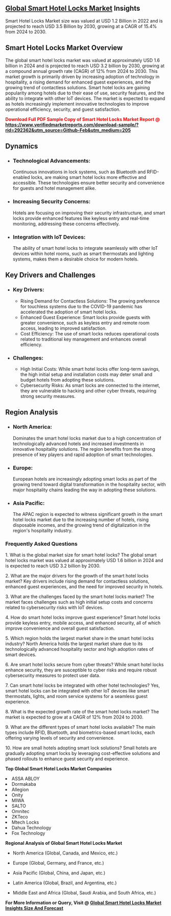 <h2><a href="https://www.verifiedmarketreports.com/download-sample/?rid=292362&amp;utm_source=Github&amp;utm_medium=205" target="_blank">Global Smart Hotel Locks Market</a> Insights</h2><p>Smart Hotel Locks Market size was valued at USD 1.2 Billion in 2022 and is projected to reach USD 3.5 Billion by 2030, growing at a CAGR of 15.4% from 2024 to 2030.</p><p> <h2>Smart Hotel Locks Market Overview</h2> <p>The global smart hotel locks market was valued at approximately USD 1.6 billion in 2024 and is projected to reach USD 3.2 billion by 2030, growing at a compound annual growth rate (CAGR) of 12% from 2024 to 2030. This market growth is primarily driven by increasing adoption of technology in hospitality, a rising demand for enhanced guest experiences, and the growing trend of contactless solutions. Smart hotel locks are gaining popularity among hotels due to their ease of use, security features, and the ability to integrate with other IoT devices. The market is expected to expand as hotels increasingly implement innovative technologies to improve operational efficiency, security, and guest satisfaction.</p> <p><strong><p><span class=""><span style="color: #ff0000;"><strong>Download Full PDF Sample Copy of Smart Hotel Locks Market Report</strong> @ </span><a href="https://www.verifiedmarketreports.com/download-sample/?rid=292362&amp;utm_source=Github-Feb&amp;utm_medium=205" target="_blank">https://www.verifiedmarketreports.com/download-sample/?rid=292362&amp;utm_source=Github-Feb&amp;utm_medium=205</a></span></p></strong></p> <h2>Dynamics</h2> <ul> <li><h3>Technological Advancements:</h3> Continuous innovations in lock systems, such as Bluetooth and RFID-enabled locks, are making smart hotel locks more effective and accessible. These technologies ensure better security and convenience for guests and hotel management alike.</li> <li><h3>Increasing Security Concerns:</h3> Hotels are focusing on improving their security infrastructure, and smart locks provide enhanced features like keyless entry and real-time monitoring, addressing these concerns effectively.</li> <li><h3>Integration with IoT Devices:</h3> The ability of smart hotel locks to integrate seamlessly with other IoT devices within hotel rooms, such as smart thermostats and lighting systems, makes them a desirable choice for modern hotels.</li> </ul> <h2>Key Drivers and Challenges</h2> <ul> <li><h3>Key Drivers:</h3> <ul> <li>Rising Demand for Contactless Solutions: The growing preference for touchless systems due to the COVID-19 pandemic has accelerated the adoption of smart hotel locks.</li> <li>Enhanced Guest Experience: Smart locks provide guests with greater convenience, such as keyless entry and remote room access, leading to improved satisfaction.</li> <li>Cost Efficiency: The use of smart locks reduces operational costs related to traditional key management and enhances overall efficiency.</li> </ul> </li> <li><h3>Challenges:</h3> <ul> <li>High Initial Costs: While smart hotel locks offer long-term savings, the high initial setup and installation costs may deter small and budget hotels from adopting these solutions.</li> <li>Cybersecurity Risks: As smart locks are connected to the internet, they are vulnerable to hacking and other cyber threats, requiring strong security measures.</li> </ul> </li> </ul> <h2>Region Analysis</h2> <ul> <li><h3>North America:</h3> Dominates the smart hotel locks market due to a high concentration of technologically advanced hotels and increased investments in innovative hospitality solutions. The region benefits from the strong presence of key players and rapid adoption of smart technologies.</li> <li><h3>Europe:</h3> European hotels are increasingly adopting smart locks as part of the growing trend toward digital transformation in the hospitality sector, with major hospitality chains leading the way in adopting these solutions.</li> <li><h3>Asia Pacific:</h3> The APAC region is expected to witness significant growth in the smart hotel locks market due to the increasing number of hotels, rising disposable incomes, and the growing trend of digitalization in the region's hospitality industry.</li> </ul> <h3>Frequently Asked Questions</h3> <p>1. What is the global market size for smart hotel locks? The global smart hotel locks market was valued at approximately USD 1.6 billion in 2024 and is expected to reach USD 3.2 billion by 2030.</p> <p>2. What are the major drivers for the growth of the smart hotel locks market? Key drivers include rising demand for contactless solutions, enhanced guest experiences, and the need for improved security in hotels.</p> <p>3. What are the challenges faced by the smart hotel locks market? The market faces challenges such as high initial setup costs and concerns related to cybersecurity risks with IoT devices.</p> <p>4. How do smart hotel locks improve guest experience? Smart hotel locks provide keyless entry, mobile access, and enhanced security, all of which improve convenience and overall guest satisfaction.</p> <p>5. Which region holds the largest market share in the smart hotel locks industry? North America holds the largest market share due to its technologically advanced hospitality sector and high adoption rates of smart devices.</p> <p>6. Are smart hotel locks secure from cyber threats? While smart hotel locks enhance security, they are susceptible to cyber risks and require robust cybersecurity measures to protect user data.</p> <p>7. Can smart hotel locks be integrated with other hotel technologies? Yes, smart hotel locks can be integrated with other IoT devices like smart thermostats, lights, and room service systems for a seamless guest experience.</p> <p>8. What is the expected growth rate of the smart hotel locks market? The market is expected to grow at a CAGR of 12% from 2024 to 2030.</p> <p>9. What are the different types of smart hotel locks available? The main types include RFID, Bluetooth, and biometrics-based smart locks, each offering varying levels of security and convenience.</p> <p>10. How are small hotels adopting smart lock solutions? Small hotels are gradually adopting smart locks by leveraging cost-effective solutions and phased rollouts to enhance guest security and experience.</p> </p><p><strong>Top Global Smart Hotel Locks Market Companies</strong></p><div data-test-id=""><p><li>ASSA ABLOY</li><li> Dormakaba</li><li> Allegion</li><li> Onity</li><li> MIWA</li><li> SALTO</li><li> Omnitec</li><li> ZKTeco</li><li> Mtech Locks</li><li> Dahua Technology</li><li> Fox Technology</li></p><div><strong>Regional Analysis of&nbsp;Global Smart Hotel Locks Market</strong></div><ul><li dir="ltr"><p dir="ltr">North America&nbsp;(Global, Canada, and Mexico, etc.)</p></li><li dir="ltr"><p dir="ltr">Europe (Global, Germany, and France, etc.)</p></li><li dir="ltr"><p dir="ltr">Asia Pacific&nbsp;(Global, China, and Japan, etc.)</p></li><li dir="ltr"><p dir="ltr">Latin America&nbsp;(Global, Brazil, and Argentina, etc.)</p></li><li dir="ltr">Middle East and Africa&nbsp;(Global, Saudi Arabia, and South Africa, etc.)</li></ul><p><strong>For More Information or Query, Visit @&nbsp;</strong><strong><a href="https://www.verifiedmarketreports.com/product/smart-hotel-locks-market/?utm_source=Github&amp;utm_medium=205" target="_blank">Global Smart Hotel Locks Market Insights Size And Forecast</a></strong></p></div>

